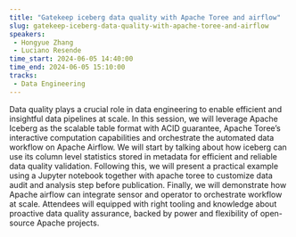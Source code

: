```yaml
---
title: "Gatekeep iceberg data quality with Apache Toree and airflow"
slug: gatekeep-iceberg-data-quality-with-apache-toree-and-airflow
speakers:
 - Hongyue Zhang
 - Luciano Resende
time_start: 2024-06-05 14:40:00
time_end: 2024-06-05 15:10:00
tracks:
 - Data Engineering
---
```


Data quality plays a crucial role in data engineering to enable efficient and insightful data pipelines at scale. In this session, we will leverage Apache Iceberg as the scalable table format with ACID guarantee, Apache Toree’s interactive computation capabilities and orchestrate the automated data workflow on Apache Airflow. We will start by talking about how iceberg can use its column level statistics stored in metadata for efficient and reliable data quality validation. Following this, we will present a practical example using a Jupyter notebook together with apache toree to customize data audit and analysis step before publication. Finally, we will demonstrate how Apache airflow can integrate sensor and operator to orchestrate workflow at scale. Attendees will equipped with right tooling and knowledge about proactive data quality assurance, backed by power and flexibility of open-source Apache projects.